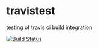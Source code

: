 # travistest
testing of travis ci build integration

[![Build Status](https://travis-ci.org/pkskelly/travistest.svg)](https://travis-ci.org/pkskelly/travistest)
